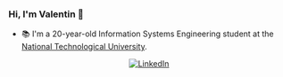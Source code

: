 ### Hi, I'm Valentin 👋
- 📚 I'm a 20-year-old Information Systems Engineering student at the [National Technological University](https://www.frba.utn.edu.ar/).


<p align="center">
  <a href="https://www.linkedin.com/in/bravovalentinennio/">
    <img src="https://img.shields.io/badge/-LinkedIn-blue?style=for-the-badge&logo=linkedin" alt="LinkedIn">
  </a>
</p>

